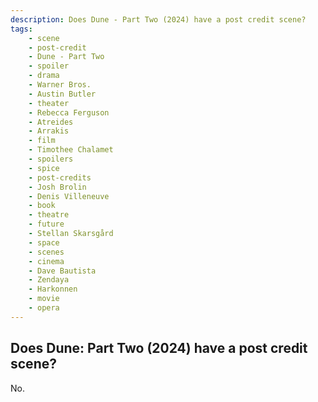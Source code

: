 ```yaml
---
description: Does Dune - Part Two (2024) have a post credit scene?
tags: 
    - scene
    - post-credit
    - Dune - Part Two
    - spoiler
    - drama
    - Warner Bros.
    - Austin Butler
    - theater
    - Rebecca Ferguson
    - Atreides
    - Arrakis
    - film
    - Timothee Chalamet
    - spoilers
    - spice
    - post-credits
    - Josh Brolin
    - Denis Villeneuve
    - book
    - theatre
    - future
    - Stellan Skarsgård
    - space
    - scenes
    - cinema
    - Dave Bautista
    - Zendaya
    - Harkonnen
    - movie
    - opera
---
```


## Does Dune: Part Two (2024) have a post credit scene?

No.
